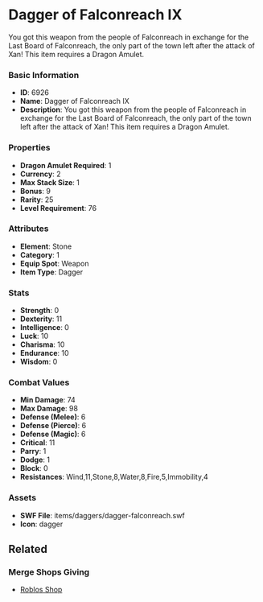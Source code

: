 # Dagger of Falconreach IX

You got this weapon from the people of Falconreach in exchange for the Last Board of Falconreach, the only part of the town left after the attack of Xan!
This item requires a Dragon Amulet.

### Basic Information

- **ID**: 6926
- **Name**: Dagger of Falconreach IX
- **Description**: You got this weapon from the people of Falconreach in exchange for the Last Board of Falconreach, the only part of the town left after the attack of Xan!
This item requires a Dragon Amulet.

### Properties

- **Dragon Amulet Required**: 1
- **Currency**: 2
- **Max Stack Size**: 1
- **Bonus**: 9
- **Rarity**: 25
- **Level Requirement**: 76

### Attributes

- **Element**: Stone
- **Category**: 1
- **Equip Spot**: Weapon
- **Item Type**: Dagger

### Stats

- **Strength**: 0
- **Dexterity**: 11
- **Intelligence**: 0
- **Luck**: 10
- **Charisma**: 10
- **Endurance**: 10
- **Wisdom**: 0

### Combat Values

- **Min Damage**: 74
- **Max Damage**: 98
- **Defense (Melee)**: 6
- **Defense (Pierce)**: 6
- **Defense (Magic)**: 6
- **Critical**: 11
- **Parry**: 1
- **Dodge**: 1
- **Block**: 0
- **Resistances**: Wind,11,Stone,8,Water,8,Fire,5,Immobility,4

### Assets

- **SWF File**: items/daggers/dagger-falconreach.swf
- **Icon**: dagger

## Related

### Merge Shops Giving

- [Roblos Shop](../merge-shops/108-roblos-shop.md)

